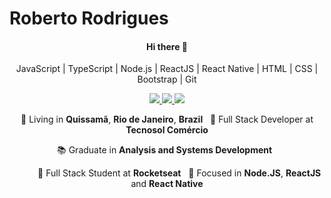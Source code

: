 # Roberto Rodrigues
<h4 align="center">
  Hi there 👋
</h4>

<p align="center">
  JavaScript | TypeScript | Node.js | ReactJS | React Native | HTML | CSS | Bootstrap | Git
</p>
<p align="center">
   <a
    href="https://web.whatsapp.com/send?phone=+5522981123607" 
    alt="WhatsApp"
    target="blank"
  >
    <img src="https://img.shields.io/badge/-WhatsApp-28A745?style=flat&logo=WhatsApp&logoColor=white" />
  </a>
  <a
    href="https://www.linkedin.com/in/robertorodriguesazevedo" 
    alt="LinkedIn"
    target="blank"
  >
    <img src="https://img.shields.io/badge/-LinkedIn-28A745?style=flat&logo=Linkedin&logoColor=blue" />
  </a>
  <a
    href="https://github.com/robertoarodrigues"
    alt="GitHub"
    target="blank"
  >
    <img src="https://img.shields.io/badge/-GitHub-28A745?style=flat&logo=Github&logoColor=black" />
  </a>
</p>
  </a>
  
<p align="center">
  📌 Living in <b>Quissamã</b>, <b>Rio de Janeiro</b>, <b>Brazil</b> &nbsp; 💼 Full Stack Developer at <b>Tecnosol Comércio</b>
</p>
<p align="center">
  📚 Graduate in <b>Analysis and Systems Development</b> &nbsp;
</p>

<p align="center">
  &nbsp; &nbsp; &nbsp; &nbsp; &nbsp; 🚀 Full Stack Student at <b>Rocketseat</b> &nbsp; 🎯 Focused in <b>Node.JS</b>, <b>ReactJS</b> and <b>React Native</b>
</p>
